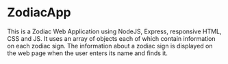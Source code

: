# ZodiacApp
This is a Zodiac Web Application using NodeJS, Express, responsive HTML, CSS and JS. It uses an array of objects each of which contain information on each zodiac sign. 
The information about a zodiac sign is displayed on the web page when the user enters its name and finds it.
